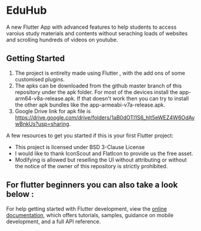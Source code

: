 # EduHub

A new Flutter App with advanced features to help students to access varoius study materials and contents without seraching loads of websites and scrolling hundreds of videos on youtube. 

## Getting Started 
1) The project is entirelty made using Flutter , with the add ons of some customised plugins.
2) The apks can be downloaded from the github master branch of this repository under the apk folder. For most of the devices install the app-arm64-v8a-release.apk. If that doesn't work then you can try to install the other apk bundles like the app-armeabi-v7a-release.apk.
3) Google Drive link for apk file is https://drive.google.com/drive/folders/1aB0dOTl1S6_hlt5eWEZ4W6OdAywBnkUs?usp=sharing.

A few resources to get you started if this is your first Flutter project:

- This project is licensed under BSD 3-Clause License
- I would like to thank IconScout and FlatIcon to provide us the free asset.
- Modifying is allowed but reselling the UI without attributing or without the notice of the owner of this repository is strictly prohibited.

## For flutter beginners you can also take a look below :
For help getting started with Flutter development, view the
[online documentation](https://docs.flutter.dev/), which offers tutorials,
samples, guidance on mobile development, and a full API reference.
